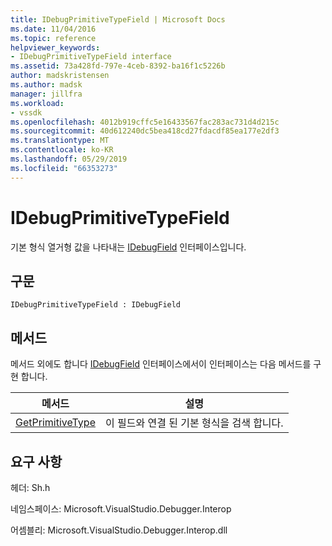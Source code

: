 ```yaml
---
title: IDebugPrimitiveTypeField | Microsoft Docs
ms.date: 11/04/2016
ms.topic: reference
helpviewer_keywords:
- IDebugPrimitiveTypeField interface
ms.assetid: 73a428fd-797e-4ceb-8392-ba16f1c5226b
author: madskristensen
ms.author: madsk
manager: jillfra
ms.workload:
- vssdk
ms.openlocfilehash: 4012b919cffc5e16433567fac283ac731d4d215c
ms.sourcegitcommit: 40d612240dc5bea418cd27fdacdf85ea177e2df3
ms.translationtype: MT
ms.contentlocale: ko-KR
ms.lasthandoff: 05/29/2019
ms.locfileid: "66353273"
---
```

# <a name="idebugprimitivetypefield"></a>IDebugPrimitiveTypeField
기본 형식 열거형 값을 나타내는 [IDebugField](../../../extensibility/debugger/reference/idebugfield.md) 인터페이스입니다.

## <a name="syntax"></a>구문

```
IDebugPrimitiveTypeField : IDebugField
```

## <a name="methods"></a>메서드
 메서드 외에도 합니다 [IDebugField](../../../extensibility/debugger/reference/idebugfield.md) 인터페이스에서이 인터페이스는 다음 메서드를 구현 합니다.

|메서드|설명|
|------------|-----------------|
|[GetPrimitiveType](../../../extensibility/debugger/reference/idebugprimitivetypefield-getprimitivetype.md)|이 필드와 연결 된 기본 형식을 검색 합니다.|

## <a name="requirements"></a>요구 사항
 헤더: Sh.h

 네임스페이스: Microsoft.VisualStudio.Debugger.Interop

 어셈블리: Microsoft.VisualStudio.Debugger.Interop.dll